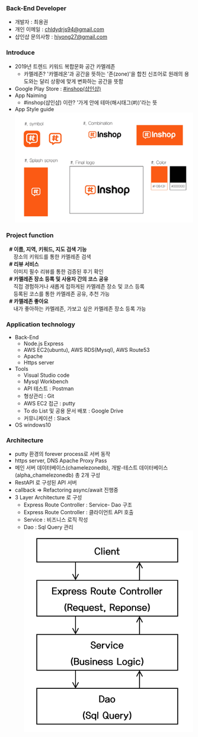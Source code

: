 ### Back-End Developer

- 개발자 : 최용권
- 개인 이메일 : chldydrjs94@gmail.com
- 샵인샵 문의사항 : hiyong27@gmail.com


### Introduce

- 2019년 트렌드 키워드 복합문화 공간 카멜레존
  - 카멜레존? '카멜레온'과 공간을 뜻하는 '존(zone)'을 합친 신조어로 원래의 용도와는 달리 상황에 맞게 변화하는 공간을 뜻함
- Google Play Store : [#inshop(샵인샵)](https://play.google.com/store/apps/details?id=tk.yeonaeyong.shopinshop)
- App Naiming
  - #inshop(샵인샵) 이란? '가게 안에 테마(해시태그(#))'라는 뜻
- App Style guide
  ![App Style guide](./asset/style-guide.jpg)


### Project function
  &nbsp;&nbsp;<b>&#35; 이름, 지역, 키워드, 지도 검색 기능</b><br>
  &nbsp;&nbsp;&nbsp;&nbsp;&nbsp;장소의 키워드를 통한 카멜레존 검색<br>
  &nbsp;&nbsp;<b>&#35; 리뷰 서비스</b><br>
  &nbsp;&nbsp;&nbsp;&nbsp;&nbsp;이미지 필수 리뷰를 통한 검증된 후기 확인<br>
  &nbsp;&nbsp;<b>&#35; 카멜레존 장소 등록 및 사용자 간의 코스 공유</b><br>
  &nbsp;&nbsp;&nbsp;&nbsp;&nbsp;직접 경험하거나 새롭게 접하게된 카멜레존 장소 및 코스 등록<br>
  &nbsp;&nbsp;&nbsp;&nbsp;&nbsp;등록된 코스를 통한 카멜레존 공유, 추천 가능<br>
  &nbsp;&nbsp;<b>&#35; 카멜레존 좋아요</b><br>
  &nbsp;&nbsp;&nbsp;&nbsp;&nbsp;내가 좋아하는 카멜레존, 가보고 싶은 카멜레존 장소 등록 가능<br>


### Application technology
- Back-End
  - Node.js Express
  - AWS EC2(ubuntu), AWS RDS(Mysql), AWS Route53
  - Apache
  - Https server
- Tools
  - Visual Studio code
  - Mysql Workbench
  - API 테스트 : Postman
  - 형상관리 : Git
  - AWS EC2 접근 : putty
  - To do List 및 공용 문서 배포 : Google Drive
  - 커뮤니케이션 : Slack
- OS
  windows10


### Architecture
- putty 환경의 forever process로 서버 동작
- https server, DNS Apache Proxy Pass
- 메인 서버 데이터베이스(chamelezonedb), 개발-테스트 데이터베이스(alpha_chamelezonedb) 총 2개 구성
- RestAPI 로 구성된 API 서버
- callback => Refactoring async/await 진행중
- 3 Layer Architecture 로 구성
  - Express Route Controller : Service- Dao 구조
  - Express Route Controller : 클라이언트 API 호출
  - Service : 비즈니스 로직 작성
  - Dao : Sql Query 관리
  ![3 layer architecture](./asset/3LalerArchtect.PNG)
